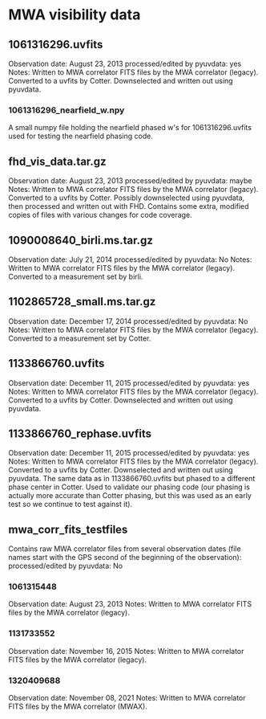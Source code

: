 # MWA visibility data

## 1061316296.uvfits

Observation date: August 23, 2013
processed/edited by pyuvdata: yes
Notes: Written to MWA correlator FITS files by the MWA correlator (legacy).
Converted to a uvfits by Cotter. Downselected and written out using pyuvdata.

### 1061316296_nearfield_w.npy

A small numpy file holding the nearfield phased w's for 1061316296.uvfits used
for testing the nearfield phasing code.


## fhd_vis_data.tar.gz

Observation date: August 23, 2013
processed/edited by pyuvdata: maybe
Notes: Written to MWA correlator FITS files by the MWA correlator (legacy).
Converted to a uvfits by Cotter. Possibly downselected using pyuvdata, then
processed and written out with FHD. Contains some extra, modified copies of files
with various changes for code coverage.

## 1090008640_birli.ms.tar.gz

Observation date: July 21, 2014
processed/edited by pyuvdata: No
Notes: Written to MWA correlator FITS files by the MWA correlator (legacy).
Converted to a measurement set by birli.

## 1102865728_small.ms.tar.gz

Observation date: December 17, 2014
processed/edited by pyuvdata: No
Notes: Written to MWA correlator FITS files by the MWA correlator (legacy).
Converted to a measurement set by Cotter.

## 1133866760.uvfits

Observation date: December 11, 2015
processed/edited by pyuvdata: yes
Notes: Written to MWA correlator FITS files by the MWA correlator (legacy).
Converted to a uvfits by Cotter. Downselected and written out using pyuvdata.

## 1133866760_rephase.uvfits

Observation date: December 11, 2015
processed/edited by pyuvdata: yes
Notes: Written to MWA correlator FITS files by the MWA correlator (legacy).
Converted to a uvfits by Cotter. Downselected and written out using pyuvdata.
The same data as in 1133866760.uvfits but phased to a different phase center in
Cotter. Used to validate our phasing code (our phasing is actually more accurate
than Cotter phasing, but this was used as an early test so we continue to test
against it).

## mwa_corr_fits_testfiles

Contains raw MWA correlator files from several observation dates (file names start
with the GPS second of the beginning of the observation):
processed/edited by pyuvdata: No

### 1061315448

Observation date: August 23, 2013
Notes: Written to MWA correlator FITS files by the MWA correlator (legacy).

### 1131733552

Observation date: November 16, 2015
Notes: Written to MWA correlator FITS files by the MWA correlator (legacy).

### 1320409688

Observation date: November 08, 2021
Notes: Written to MWA correlator FITS files by the MWA correlator (MWAX).
